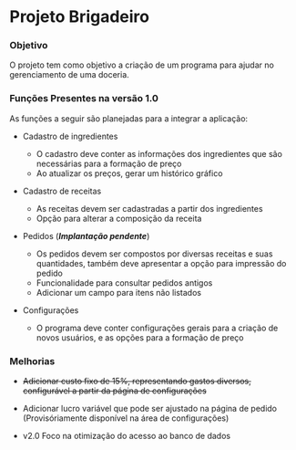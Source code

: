 # Projeto Brigadeiro


### Objetivo

O projeto tem como objetivo a criação de um programa para ajudar no gerenciamento de uma doceria.

### Funções Presentes na versão 1.0

As funções a seguir são planejadas para a integrar a aplicação:

- Cadastro de ingredientes
	- O cadastro deve conter as informações dos ingredientes que são necessárias para a formação de preço
	- Ao atualizar os preços, gerar um histórico gráfico

- Cadastro de receitas
	- As receitas devem ser cadastradas a partir dos ingredientes
	- Opção para alterar a composição da receita

- Pedidos (***Implantação pendente***)
	- Os pedidos devem ser compostos por diversas receitas e suas quantidades, também deve apresentar a opção para impressão do pedido
	- Funcionalidade para consultar pedidos antigos
	- Adicionar um campo para itens não listados

- Configurações
	- O programa deve conter configurações gerais para a criação de novos usuários, e as opções para a formação de preço

### Melhorias

- ~~Adicionar custo fixo de 15%, representando gastos diversos, configurável a partir da página de configurações~~
- Adicionar lucro variável que pode ser ajustado na página de pedido (Provisóriamente disponível na área de configurações)

- v2.0 Foco na otimização do acesso ao banco de dados
